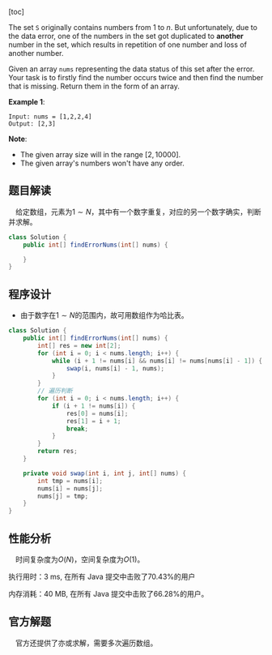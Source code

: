 [toc]

The set `S` originally contains numbers from $1$ to $n$. But unfortunately, due to the data error, one of the numbers in the set got duplicated to **another** number in the set, which results in repetition of one number and loss of another number.

Given an array `nums` representing the data status of this set after the error. Your task is to firstly find the number occurs twice and then find the number that is missing. Return them in the form of an array.



**Example 1**:

```
Input: nums = [1,2,2,4]
Output: [2,3]
```


**Note**:

* The given array size will in the range $[2, 10000]$.
* The given array's numbers won't have any order.



## 题目解读

&emsp;给定数组，元素为$1 \sim N$，其中有一个数字重复，对应的另一个数字确实，判断并求解。

```java
class Solution {
    public int[] findErrorNums(int[] nums) {

    }
}
```

## 程序设计

* 由于数字在$1 \sim N$的范围内，故可用数组作为哈比表。

```java
class Solution {
    public int[] findErrorNums(int[] nums) {
        int[] res = new int[2];
        for (int i = 0; i < nums.length; i++) {
            while (i + 1 != nums[i] && nums[i] != nums[nums[i] - 1]) {
                swap(i, nums[i] - 1, nums);
            }
        }
        // 遍历判断
        for (int i = 0; i < nums.length; i++) {
            if (i + 1 != nums[i]) {
                res[0] = nums[i];
                res[1] = i + 1;
                break;
            }
        }
        return res;
    }

    private void swap(int i, int j, int[] nums) {
        int tmp = nums[i];
        nums[i] = nums[j];
        nums[j] = tmp;
    }
}
```

## 性能分析

&emsp;时间复杂度为$O(N)$，空间复杂度为$O(1)$。

执行用时：3 ms, 在所有 Java 提交中击败了70.43%的用户

内存消耗：40 MB, 在所有 Java 提交中击败了66.28%的用户。

## 官方解题

&emsp;官方还提供了亦或求解，需要多次遍历数组。

